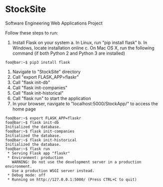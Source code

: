 # StockSite
Software Engineering Web Applications Project

Follow these steps to run:

1. Install Flask on your system
    a. In Linux, run "pip install flask"
    b. In Windows, locate installation online
    c. On Mac OS X, run the following command (if both Python 2 and Python 3 are installed)
```console
foo@bar:~$ pip3 install flask
```
1. Navigate to "StockSite" directory
2. Call "export FLASK_APP=flaskr"
3. Call "flask init-db"
4. Call "flask init-companies"
5. Call "flask init-historical"
6. Call "flask run" to start the application
7. In your browser, navigate to "localhost:5000/StockApp/" to access the home page

```console
foo@bar:~$ export FLASK_APP=flaskr
foo@bar:~$ flask init-db
Initialized the database.
foo@bar:~$ flask init-companies
Initialized the database.
foo@bar:~$ flask init-historical
Initialized the database.
foo@bar:~$ flask run
 * Serving Flask app "flaskr"
 * Environment: production
   WARNING: Do not use the development server in a production environment.
   Use a production WSGI server instead.
 * Debug mode: off
 * Running on http://127.0.0.1:5000/ (Press CTRL+C to quit)
```
